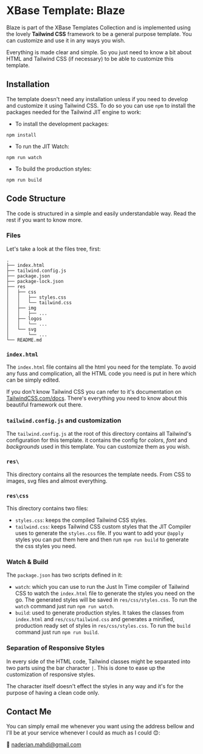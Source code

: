 # XBase Template: Blaze

Blaze is part of the XBase Templates Collection and is implemented using the lovely **Tailwind CSS** framework to be a general purpose template. You can customize and use it in any ways you wish.

Everything is made clear and simple. So you just need to know a bit about HTML and Tailwind CSS (if necessary) to be able to customize this template.

## Installation

The template doesn't need any installation unless if you need to develop and customize it using Tailwind CSS. To do so you can use `npm` to install the packages needed for the Tailwind JIT engine to work:

- To install the development packages:  

```shell
npm install 
```

- To run the JIT Watch:  

```shell 
npm run watch 
```

- To build the production styles:  

```shell 
npm run build 
```

## Code Structure

The code is structured in a simple and easily understandable way. Read the rest if you want to know more.

### Files

Let's take a look at the files tree, first:

```shell
.
├── index.html
├── tailwind.config.js
├── package.json
├── package-lock.json
├── res
│   ├── css
│   │   ├── styles.css
│   │   └── tailwind.css
│   ├── img
│   │   ├── ...
│   ├── logos
│   │   └── ...
│   └── svg
│       └── ...
└── README.md
```

### `index.html`

The `index.html` file contains all the html you need for the template. To avoid any fuss and complication, all the HTML code you need is put in here which can be simply edited. 

If you don't know Tailwind CSS you can refer to it's documentation on [TailwindCSS.com/docs](https://tailwindcss.com/docs). There's everything you need to know about this beautiful framework out there.

### `tailwind.config.js` and customization

The `tailwind.config.js` at the root of this directory contains all Tailwind's configuration for this template. it contains the config for *colors*, *font* and *backgrounds* used in this template. You can customize them as you wish.

### `res\`

This directory contains all the resources the template needs. From CSS to images, svg files and almost everything.

### `res\css`

This directory contains two files:

- `styles.css`: keeps the compiled Tailwind CSS styles.
- `tailwind.css`: keeps Tailwind CSS custom styles that the JIT Compiler uses to generate the `styles.css` file. If you want to add your `@apply` styles you can put them here and then run `npm run build` to generate the css styles you need.

### Watch & Build

The `package.json` has two scripts defined in it:

- `watch`: which you can use to run the Just In Time compiler of Tailwind CSS to watch the `index.html` file to generate the styles you need on the go. The generated styles will be saved in `res/css/styles.css`. To run the `watch` command just run `npm run watch`.
- `build`: used to generate production styles. It takes the classes from `index.html` and `res/css/tailwind.css` and generates a minified, production ready set of styles in `res/css/styles.css`. To run the `build` command just run `npm run build`.

### Separation of Responsive Styles

In every side of the HTML code, Tailwind classes might be separated into two parts using the bar character `|`. This is done to ease up the customization of responsive styles. 

The character itself doesn't effect the styles in any way and it's for the purpose of having a clean code only.

## Contact Me

You can simply email me whenever you want using the address bellow and I'll be at your service whenever I could as much as I could 😊:  

📩 [naderian.mahdi@gmail.com](mailto:naderian.mahdi@gmail.com)

